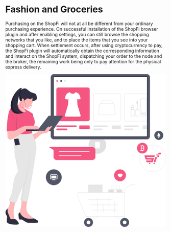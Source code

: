 # Fashion and Groceries

Purchasing on the ShopFi will not at all be different from your ordinary purchasing experience. On successful installation of the ShopFi browser plugin and after enabling settings, you can still browse the shopping networks that you like, and to place the items that you see into your shopping cart. When settlement occurs, after using cryptocurrency to pay, the ShopFi plugin will automatically obtain the corresponding information and interact on the ShopFi system, dispatching your order to the node and the broker, the remaining work being only to pay attention for the physical express delivery.

![](<../.gitbook/assets/image (3) (1).png>)
